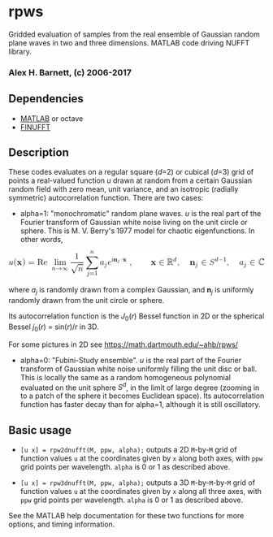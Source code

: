 # rpws

Gridded evaluation of
samples from the real ensemble of Gaussian random plane waves in
two and three dimensions. MATLAB code driving NUFFT library.

### Alex H. Barnett, (c) 2006-2017

## Dependencies

- [MATLAB](http://mathworks.com) or octave
- [FINUFFT](http://github.com/ahbarnett/finufft)

## Description

These codes evaluates on a regular square (_d_=2) or cubical (_d_=3)
grid of points
a real-valued function _u_ drawn at random from a certain Gaussian random field
with zero mean, unit variance, and an isotropic
(radially symmetric) autocorrelation function.
There are two cases:

- alpha=1: "monochromatic" random plane waves.
_u_ is the real part of the
Fourier transform of Gaussian white noise living on the unit circle
or sphere.
This is M. V. Berry's 1977 model for chaotic eigenfunctions.
In other words,

![u(\mathbf{x}) = \mbox{Re } \lim_{n\to\infty} \frac{1}{\sqrt{n}} \sum_{j=1}^n a_j e^{i\mathbf{n}_j \cdot \mathbf x}~,  \qquad \mathbf{x} \in \mathbb{R}^d, \quad \mathbf{n}_j \in S^{d-1}, \quad a_j \in \mathbb{C}](doc/rpw.png)

<!---
used https://www.codecogs.com/latex/eqneditor.php
--->

where _a<sub>j</sub>_ is randomly drawn from a complex Gaussian,
and **n**<sub>_j_</sub> is uniformly randomly drawn from the unit circle
or sphere.

Its autocorrelation function is the _J_<sub>0</sub>(_r_) Bessel function in 2D
or the spherical Bessel _j_<sub>0</sub>(_r_) = sin(_r_)/_r_ in 3D.

For some pictures in 2D see https://math.dartmouth.edu/~ahb/rpws/

- alpha=0: "Fubini-Study ensemble". _u_ is the real part of the
Fourier transform of Gaussian white noise uniformly filling the unit disc or
ball.
This is locally the same as a random homogeneous polynomial evaluated
on the unit sphere _S<sup>d</sup>_, in the limit of large degree (zooming
in to a patch of the sphere it becomes Euclidean space).
Its autocorrelation function has faster decay
than for alpha=1, although it is still oscillatory.


## Basic usage

- `[u x] = rpw2dnufft(M, ppw, alpha);` outputs a 2D `M`-by-`M` grid of function values
`u` at the coordinates given by `x` along both axes, with `ppw` grid points per wavelength. `alpha` is 0 or 1 as described above.

- `[u x] = rpw3dnufft(M, ppw, alpha);` outputs a 3D `M`-by-`M`-by-`M` grid of function values
`u` at the coordinates given by `x` along all three axes, with `ppw` grid points per wavelength. `alpha` is 0 or 1 as described above.

See the MATLAB help documentation for these two functions for more options,
and timing information.

